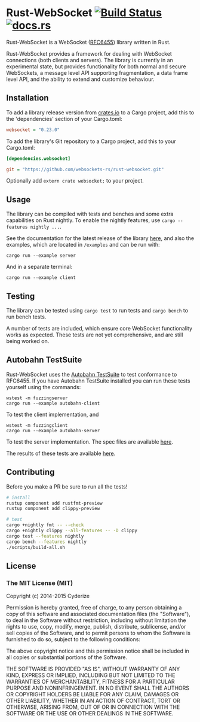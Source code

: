 Rust-WebSocket [![Build Status](https://travis-ci.com/websockets-rs/rust-websocket.svg?branch=master)](https://travis-ci.com/websockets-rs/rust-websocket) [![docs.rs](https://docs.rs/websocket/badge.svg)](https://docs.rs/websocket)
==============

Rust-WebSocket is a WebSocket ([RFC6455](https://datatracker.ietf.org/doc/rfc6455/)) library written in Rust.

Rust-WebSocket provides a framework for dealing with WebSocket connections (both clients and servers). The library is currently in an experimental state, but provides functionality for both normal and secure WebSockets, a message level API supporting fragmentation, a data frame level API, and the ability to extend and customize behaviour.

## Installation

To add a library release version from [crates.io](https://crates.io/crates/websocket) to a Cargo project, add this to the 'dependencies' section of your Cargo.toml:

```INI
websocket = "0.23.0"
```

To add the library's Git repository to a Cargo project, add this to your Cargo.toml:

```INI
[dependencies.websocket]

git = "https://github.com/websockets-rs/rust-websocket.git"
```

Optionally add ```extern crate websocket;``` to your project.

## Usage

The library can be compiled with tests and benches and some extra capabilities on Rust nightly. To enable the nightly features, use `cargo --features nightly ...`.

See the documentation for the latest release of the library [here](https://docs.rs/websocket/), and also the examples, which are located in `/examples` and can be run with:

```
cargo run --example server
```

And in a separate terminal:

```
cargo run --example client
```

## Testing

The library can be tested using `cargo test` to run tests and `cargo bench` to run bench tests.

A number of tests are included, which ensure core WebSocket functionality works as expected. These tests are not yet comprehensive, and are still being worked on.

## Autobahn TestSuite

Rust-WebSocket uses the [Autobahn TestSuite](https://crossbar.io/autobahn/) to test conformance to RFC6455. If you have Autobahn TestSuite installed you can run these tests yourself using the commands:

```
wstest -m fuzzingserver
cargo run --example autobahn-client
```

To test the client implementation, and

```
wstest -m fuzzingclient
cargo run --example autobahn-server
```

To test the server implementation. The spec files are available [here](http://websockets-rs.github.io/rust-websocket/autobahn).

The results of these tests are available [here](http://websockets-rs.github.io/rust-websocket/autobahn).

## Contributing

Before you make a PR be sure to run all the tests!

```bash
# install
rustup component add rustfmt-preview
rustup component add clippy-preview

# test
cargo +nightly fmt -- --check
cargo +nightly clippy --all-features -- -D clippy
cargo test --features nightly
cargo bench --features nightly
./scripts/build-all.sh
```

## License

### The MIT License (MIT)

Copyright (c) 2014-2015 Cyderize

Permission is hereby granted, free of charge, to any person obtaining a copy of this software and associated documentation files (the "Software"), to deal in the Software without restriction, including without limitation the rights to use, copy, modify, merge, publish, distribute, sublicense, and/or sell copies of the Software, and to permit persons to whom the Software is furnished to do so, subject to the following conditions:

The above copyright notice and this permission notice shall be included in all copies or substantial portions of the Software.

THE SOFTWARE IS PROVIDED "AS IS", WITHOUT WARRANTY OF ANY KIND, EXPRESS OR IMPLIED, INCLUDING BUT NOT LIMITED TO THE WARRANTIES OF MERCHANTABILITY, FITNESS FOR A PARTICULAR PURPOSE AND NONINFRINGEMENT. IN NO EVENT SHALL THE AUTHORS OR COPYRIGHT HOLDERS BE LIABLE FOR ANY CLAIM, DAMAGES OR OTHER LIABILITY, WHETHER IN AN ACTION OF CONTRACT, TORT OR OTHERWISE, ARISING FROM, OUT OF OR IN CONNECTION WITH THE SOFTWARE OR THE USE OR OTHER DEALINGS IN THE SOFTWARE.
